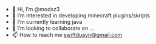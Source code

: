 - 👋 Hi, I’m @modsz3
- 👀 I’m interested in developing minecraft plugins/skripts
- 🌱 I’m currently learning java
- 💞️ I’m looking to collaborate on ...
- 📫 How to reach me swiftduayn@gmail.com

<!---
modsz3/modsz3 is a ✨ special ✨ repository because its `README.md` (this file) appears on your GitHub profile.
You can click the Preview link to take a look at your changes.
--->
